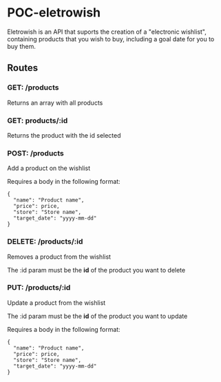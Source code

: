 # POC-eletrowish

Eletrowish is an API that suports the creation of a "electronic wishlist", containing products that you wish to buy, including a goal date for you to buy them.

## Routes

### **GET: /products**

Returns an array with all products

### **GET: products/:id**

Returns the product with the id selected

### **POST: /products**

Add a product on the wishlist

Requires a body in the following format:
```
{
  "name": "Product name",
  "price": price,
  "store": "Store name",
  "target_date": "yyyy-mm-dd"
}
```

### **DELETE: /products/:id**

Removes a product from the wishlist

The :id param must be the **id** of the product you want to delete

### **PUT: /products/:id**

Update a product from the wishlist

The :id param must be the **id** of the product you want to update

Requires a body in the following format:
```
{
  "name": "Product name",
  "price": price,
  "store": "Store name",
  "target_date": "yyyy-mm-dd"
}
```